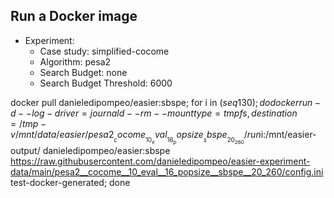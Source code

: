 
## Run a Docker image

 - Experiment: 
   - Case study: simplified-cocome
   - Algorithm: pesa2
   - Search Budget: none
   - Search Budget Threshold: 6000

docker pull danieledipompeo/easier:sbspe; for i in $(seq 1 30); do docker run -d --log-driver=journald --rm --mount type=tmpfs,destination=/tmp -v /mnt/data/easier/pesa2__cocome__10_eval__16_popsize__sbspe__20_260/run$i:/mnt/easier-output/ danieledipompeo/easier:sbspe https://raw.githubusercontent.com/danieledipompeo/easier-experiment-data/main/pesa2__cocome__10_eval__16_popsize__sbspe__20_260/config.ini test-docker-generated; done

